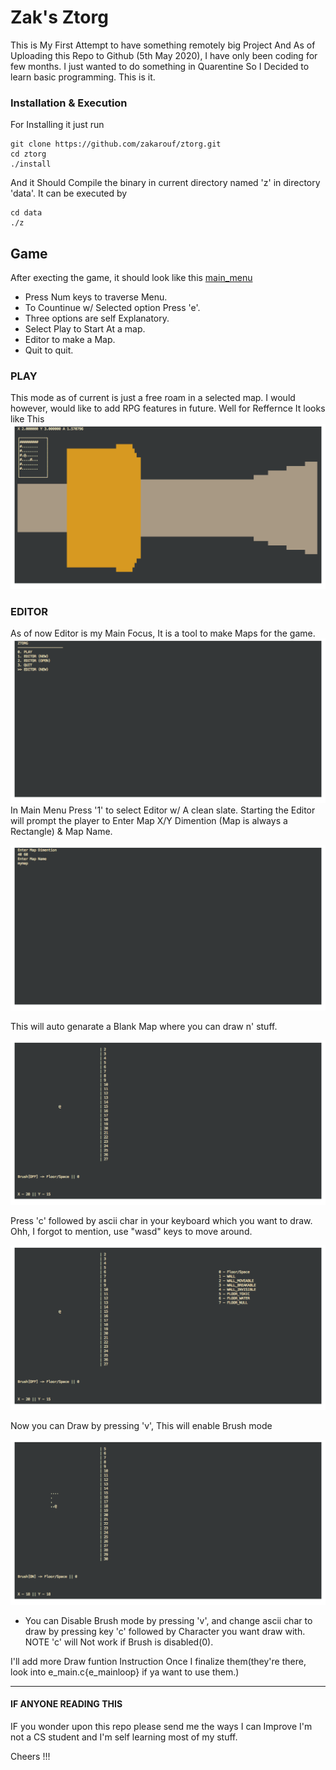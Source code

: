 # Zak's Ztorg

This is My First Attempt to have something remotely big Project
And As of Uploading this Repo to Github (5th May 2020), I have only
been coding for few months. I just wanted to do something in Quarentine
So I Decided to learn basic programming. This is it.

### Installation & Execution

For Installing it just run
```
git clone https://github.com/zakarouf/ztorg.git
cd ztorg
./install
```
And it Should Compile the binary in current directory named 'z' in directory 'data'.
It can be executed by
```
cd data
./z
```
## Game

After execting the game, it should look like this
[main_menu](https://github.com/zakarouf/ztorg/blob/master/doc/scr/main_menu.png)
- Press Num keys to traverse Menu.
- To Countinue w/ Selected option Press 'e'.
- Three options are self Explanatory.
- Select Play to Start At a map.
- Editor to make a Map. 
- Quit to quit.

### PLAY 
This mode as of current is just a free roam in a selected map.
I would however, would like to add RPG features in future.
Well for Reffernce It looks like This
![play](https://github.com/zakarouf/ztorg/blob/master/doc/scr/play.png?raw=true)
### EDITOR
As of now Editor is my Main Focus, It is a tool to make Maps for the game.
![editor_select](https://github.com/zakarouf/ztorg/blob/master/doc/scr/editor_select.png?raw=true)
In Main Menu Press '1' to select Editor w/ A clean slate.
Starting the Editor will prompt the player to Enter Map X/Y Dimention (Map is always a Rectangle) & Map Name.

![editor_setup](https://github.com/zakarouf/ztorg/blob/master/doc/scr/editor_setup.png?raw=true)

This will auto genarate a Blank Map where you can draw n' stuff.

![e_intro](https://github.com/zakarouf/ztorg/blob/master/doc/scr/e_intro.png?raw=true)

Press 'c' followed by ascii char in your keyboard which you want to draw.
Ohh, I forgot to mention, use "wasd" keys to move around.

![e_c](https://github.com/zakarouf/ztorg/blob/master/doc/scr/change_tile_0.png?raw=true)

Now you can Draw by pressing 'v', This will enable Brush mode

![move](https://github.com/zakarouf/ztorg/blob/master/doc/scr/move_brush_on.png?raw=true)

- You can Disable Brush mode by pressing 'v', and change ascii char to draw by pressing key 'c' followed by Character you want draw with. NOTE 'c' will Not work if Brush is disabled(0).

I'll add more Draw funtion Instruction Once I finalize them(they're there, look into e_main.c{e_mainloop} if ya want to use them.)

---
#### IF ANYONE READING THIS

IF you wonder upon this repo please send me the ways I can Improve
I'm not a CS student and I'm self learning most of my stuff.

Cheers !!!
